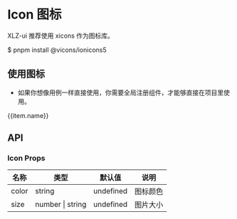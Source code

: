 # Icon 图标

XLZ-ui 推荐使用 xicons 作为图标库。

$ pnpm install @vicons/ionicons5

## 使用图标

- 如果你想像用例一样直接使用，你需要全局注册组件，才能够直接在项目里使用。

<script setup lang="ts">
import {glyphs} from '@xlz-ui/components/src/icon/src/font/iconfont.json'
</script>

<XIcon v-for="item in glyphs" color="red" :name="item.font_class" :size="44">{{item.name}}</XIcon>

## API

### Icon Props

| 名称  | 类型             | 默认值    | 说明     |
| ----- | ---------------- | --------- | -------- |
| color | string           | undefined | 图标颜色 |
| size  | number \| string | undefined | 图片大小 |
